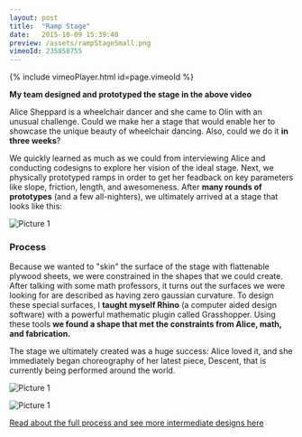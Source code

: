 ```yaml
---
layout: post
title:  "Ramp Stage"
date:   2015-10-09 15:39:40
preview: /assets/rampStageSmall.png
vimeoId: 235858755
---
```


{% include vimeoPlayer.html id=page.vimeoId %}

__My team designed and prototyped the stage in the above video__

Alice Sheppard is a wheelchair dancer and she came to Olin with an unusual challenge. Could we make her a stage that would enable her to showcase the unique beauty of wheelchair dancing. Also, could we do it __in three weeks__?

We quickly learned as much as we could from interviewing Alice and conducting codesigns to explore her vision of the ideal stage. Next, we physically prototyped ramps in order to get her feadback on key parameters like slope, friction, length, and awesomeness. After __many rounds of prototypes__ (and a few all-nighters), we ultimately arrived at a stage that looks like this:

![Picture 1]({{"/assets/rampLarge.jpg"|absolute_url}})

### Process

Because we wanted to "skin" the surface of the stage with flattenable plywood sheets, we were constrained in the shapes that we could create. After talking with some math professors, it turns out the surfaces we were looking for are described as having zero gaussian curvature. To design these special surfaces, I __taught myself Rhino__ (a computer aided design software) with a powerful mathematic plugin called Grasshopper. Using these tools __we found a shape that met the constraints from Alice, math, and fabrication.__ 

The stage we ultimately created was a huge success: Alice loved it, and she immediately began choreography of her latest piece, Descent, that is currently being performed around the world.

![Picture 1]({{"/assets/rampPaper.jpg"|absolute_url}})

![Picture 1]({{"/assets/rampBuilding.jpg"|absolute_url}})


[Read about the full process and see more intermediate designs here](http://aplusa.org/projects/ramp-alice-sheppard/)